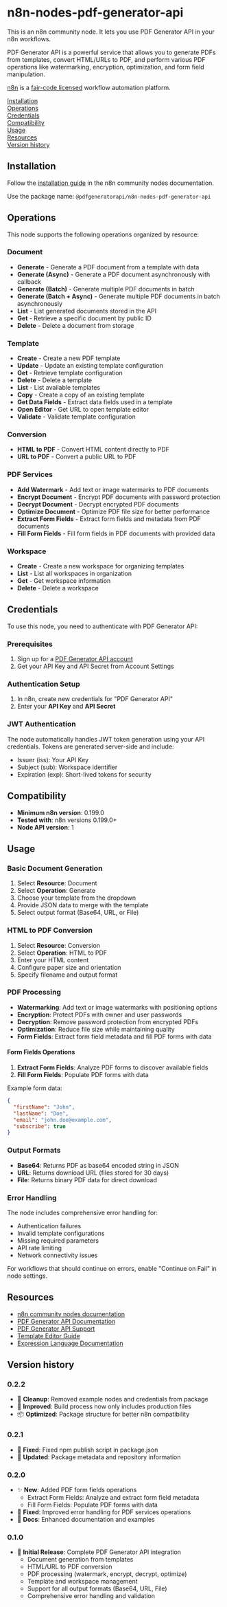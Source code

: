 # n8n-nodes-pdf-generator-api

This is an n8n community node. It lets you use PDF Generator API in your n8n workflows.

PDF Generator API is a powerful service that allows you to generate PDFs from templates, convert HTML/URLs to PDF, and perform various PDF operations like watermarking, encryption, optimization, and form field manipulation.

[n8n](https://n8n.io/) is a [fair-code licensed](https://docs.n8n.io/reference/license/) workflow automation platform.

[Installation](#installation)  
[Operations](#operations)  
[Credentials](#credentials)  
[Compatibility](#compatibility)  
[Usage](#usage)  
[Resources](#resources)  
[Version history](#version-history)  

## Installation

Follow the [installation guide](https://docs.n8n.io/integrations/community-nodes/installation/) in the n8n community nodes documentation.

Use the package name: `@pdfgeneratorapi/n8n-nodes-pdf-generator-api`

## Operations

This node supports the following operations organized by resource:

### Document
- **Generate** - Generate a PDF document from a template with data
- **Generate (Async)** - Generate a PDF document asynchronously with callback
- **Generate (Batch)** - Generate multiple PDF documents in batch
- **Generate (Batch + Async)** - Generate multiple PDF documents in batch asynchronously
- **List** - List generated documents stored in the API
- **Get** - Retrieve a specific document by public ID
- **Delete** - Delete a document from storage

### Template
- **Create** - Create a new PDF template
- **Update** - Update an existing template configuration
- **Get** - Retrieve template configuration
- **Delete** - Delete a template
- **List** - List available templates
- **Copy** - Create a copy of an existing template
- **Get Data Fields** - Extract data fields used in a template
- **Open Editor** - Get URL to open template editor
- **Validate** - Validate template configuration

### Conversion
- **HTML to PDF** - Convert HTML content directly to PDF
- **URL to PDF** - Convert a public URL to PDF

### PDF Services
- **Add Watermark** - Add text or image watermarks to PDF documents
- **Encrypt Document** - Encrypt PDF documents with password protection
- **Decrypt Document** - Decrypt encrypted PDF documents
- **Optimize Document** - Optimize PDF file size for better performance
- **Extract Form Fields** - Extract form fields and metadata from PDF documents
- **Fill Form Fields** - Fill form fields in PDF documents with provided data

### Workspace
- **Create** - Create a new workspace for organizing templates
- **List** - List all workspaces in organization
- **Get** - Get workspace information
- **Delete** - Delete a workspace

## Credentials

To use this node, you need to authenticate with PDF Generator API:

### Prerequisites
1. Sign up for a [PDF Generator API account](https://pdfgeneratorapi.com/signup)
2. Get your API Key and API Secret from Account Settings

### Authentication Setup
1. In n8n, create new credentials for "PDF Generator API"
2. Enter your **API Key** and **API Secret**

### JWT Authentication
The node automatically handles JWT token generation using your API credentials. Tokens are generated server-side and include:
- Issuer (iss): Your API Key
- Subject (sub): Workspace identifier
- Expiration (exp): Short-lived tokens for security

## Compatibility

- **Minimum n8n version**: 0.199.0
- **Tested with**: n8n versions 0.199.0+
- **Node API version**: 1

## Usage

### Basic Document Generation
1. Select **Resource**: Document
2. Select **Operation**: Generate
3. Choose your template from the dropdown
4. Provide JSON data to merge with the template
5. Select output format (Base64, URL, or File)

### HTML to PDF Conversion
1. Select **Resource**: Conversion
2. Select **Operation**: HTML to PDF
3. Enter your HTML content
4. Configure paper size and orientation
5. Specify filename and output format

### PDF Processing
- **Watermarking**: Add text or image watermarks with positioning options
- **Encryption**: Protect PDFs with owner and user passwords
- **Decryption**: Remove password protection from encrypted PDFs
- **Optimization**: Reduce file size while maintaining quality
- **Form Fields**: Extract form field metadata and fill PDF forms with data

#### Form Fields Operations
1. **Extract Form Fields**: Analyze PDF forms to discover available fields
2. **Fill Form Fields**: Populate PDF forms with data

Example form data:
```json
{
  "firstName": "John",
  "lastName": "Doe",
  "email": "john.doe@example.com",
  "subscribe": true
}
```

### Output Formats
- **Base64**: Returns PDF as base64 encoded string in JSON
- **URL**: Returns download URL (files stored for 30 days)
- **File**: Returns binary PDF data for direct download

### Error Handling
The node includes comprehensive error handling for:
- Authentication failures
- Invalid template configurations
- Missing required parameters
- API rate limiting
- Network connectivity issues

For workflows that should continue on errors, enable "Continue on Fail" in node settings.

## Resources

* [n8n community nodes documentation](https://docs.n8n.io/integrations/#community-nodes)
* [PDF Generator API Documentation](https://docs.pdfgeneratorapi.com)
* [PDF Generator API Support](https://support.pdfgeneratorapi.com)
* [Template Editor Guide](https://support.pdfgeneratorapi.com/en/category/components-1ffseaj/)
* [Expression Language Documentation](https://support.pdfgeneratorapi.com/en/category/expression-language-q203pa/)

## Version history

### 0.2.2
- 🧹 **Cleanup**: Removed example nodes and credentials from package
- 🔧 **Improved**: Build process now only includes production files
- 📦 **Optimized**: Package structure for better n8n compatibility

### 0.2.1
- 🐛 **Fixed**: Fixed npm publish script in package.json
- 📝 **Updated**: Package metadata and repository information

### 0.2.0
- ✨ **New**: Added PDF form fields operations
  - Extract Form Fields: Analyze and extract form field metadata
  - Fill Form Fields: Populate PDF forms with data
- 🐛 **Fixed**: Improved error handling for PDF services operations
- 📝 **Docs**: Enhanced documentation and examples

### 0.1.0
- 🎉 **Initial Release**: Complete PDF Generator API integration
  - Document generation from templates
  - HTML/URL to PDF conversion
  - PDF processing (watermark, encrypt, decrypt, optimize)
  - Template and workspace management
  - Support for all output formats (Base64, URL, File)
  - Comprehensive error handling and validation 
